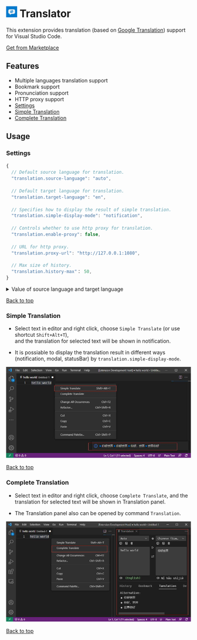 # <img src="resources/logo.jpg" width="30"> Translator

This extension provides translation (based on [Google Translation](https://translate.google.com)) support for Visual Studio Code.

[Get from Marketplace](https://marketplace.visualstudio.com/items?itemName=caiqichang.vscode-translation)

## Features
- Multiple languages translation support
- Bookmark support
- Pronunciation support
- HTTP proxy support
- [Settings](#settings)
- [Simple Translation](#simple-translation)
- [Complete Translation](#complete-translation)

## Usage
### Settings
```javascript
{
  // Default source language for translation.
  "translation.source-language": "auto",

  // Default target language for translation.
  "translation.target-language": "en",

  // Specifies how to display the result of simple translation.
  "translation.simple-display-mode": "notification",

  // Controls whether to use http proxy for translation.
  "translation.enable-proxy": false,

  // URL for http proxy.
  "translation.proxy-url": "http://127.0.0.1:1080",

  // Max size of history.
  "translation.history-max"： 50,
}
```

<details>
<summary>Value of source language and target language</summary>
<table>
<thead>
<tr><th>Language</th><th>Value</th></tr>
</thead>
<tbody>
<tr><td>Auto</td><td>auto (source language only)</td></tr>
<tr><td>Afrikaans</td><td>af</td></tr>
<tr><td>Albanian</td><td>sq</td></tr>
<tr><td>Amharic</td><td>am</td></tr>
<tr><td>Arabic</td><td>ar</td></tr>
<tr><td>Armenian</td><td>hy</td></tr>
<tr><td>Azerbaijani</td><td>az</td></tr>
<tr><td>Basque</td><td>eu</td></tr>
<tr><td>Belarusian</td><td>be</td></tr>
<tr><td>Bengali</td><td>bn</td></tr>
<tr><td>Bosnian</td><td>bs</td></tr>
<tr><td>Bulgarian</td><td>bg</td></tr>
<tr><td>Catalan</td><td>ca</td></tr>
<tr><td>Cebuano</td><td>ceb</td></tr>
<tr><td>Chichewa</td><td>ny</td></tr>
<tr><td>Chinese (Simple)</td><td>zh-CN</td></tr>
<tr><td>Chinese (Traditional)</td><td>zh-TW</td></tr>
<tr><td>Corsican</td><td>co</td></tr>
<tr><td>Croatian</td><td>hr</td></tr>
<tr><td>Czech</td><td>cs</td></tr>
<tr><td>Danish</td><td>da</td></tr>
<tr><td>Dutch</td><td>nl</td></tr>
<tr><td>English</td><td>en</td></tr>
<tr><td>Esperanto</td><td>eo</td></tr>
<tr><td>Estonian</td><td>et</td></tr>
<tr><td>Filipino</td><td>tl</td></tr>
<tr><td>Finnish</td><td>fi</td></tr>
<tr><td>French</td><td>fr</td></tr>
<tr><td>Frisian</td><td>fy</td></tr>
<tr><td>Galician</td><td>gl</td></tr>
<tr><td>Georgian</td><td>ka</td></tr>
<tr><td>German</td><td>de</td></tr>
<tr><td>Greek</td><td>el</td></tr>
<tr><td>Gujarati</td><td>gu</td></tr>
<tr><td>Haitian Creole</td><td>ht</td></tr>
<tr><td>Hausa</td><td>ha</td></tr>
<tr><td>Hawaiian</td><td>haw</td></tr>
<tr><td>Hebrew</td><td>iw</td></tr>
<tr><td>Hindi</td><td>hi</td></tr>
<tr><td>Hmong</td><td>hmn</td></tr>
<tr><td>Hungarian</td><td>hu</td></tr>
<tr><td>Icelandic</td><td>is</td></tr>
<tr><td>Igbo</td><td>ig</td></tr>
<tr><td>Indonesian</td><td>id</td></tr>
<tr><td>Irish</td><td>ga</td></tr>
<tr><td>Italian</td><td>it</td></tr>
<tr><td>Japanese</td><td>ja</td></tr>
<tr><td>Javanese</td><td>jw</td></tr>
<tr><td>Kannada</td><td>kn</td></tr>
<tr><td>Kazakh</td><td>kk</td></tr>
<tr><td>Khmer</td><td>km</td></tr>
<tr><td>Kinyarwanda</td><td>rw</td></tr>
<tr><td>Korean</td><td>ko</td></tr>
<tr><td>Kurdish</td><td>ku</td></tr>
<tr><td>Kyrgyz</td><td>ky</td></tr>
<tr><td>Lao</td><td>lo</td></tr>
<tr><td>Latin</td><td>la</td></tr>
<tr><td>Latvian</td><td>lv</td></tr>
<tr><td>Lithuanian</td><td>lt</td></tr>
<tr><td>Luxembourgish</td><td>lb</td></tr>
<tr><td>Macedonian</td><td>mk</td></tr>
<tr><td>Malagasy</td><td>mg</td></tr>
<tr><td>Malay</td><td>ms</td></tr>
<tr><td>Malayalam</td><td>ml</td></tr>
<tr><td>Maltese</td><td>mt</td></tr>
<tr><td>Maori</td><td>mi</td></tr>
<tr><td>Marathi</td><td>mr</td></tr>
<tr><td>Mongolian</td><td>mn</td></tr>
<tr><td>Myanmar</td><td>my</td></tr>
<tr><td>Nepali</td><td>ne</td></tr>
<tr><td>Norwegian</td><td>no</td></tr>
<tr><td>Pashto</td><td>ps</td></tr>
<tr><td>Persian</td><td>fa</td></tr>
<tr><td>Polish</td><td>pl</td></tr>
<tr><td>Portuguese</td><td>pt</td></tr>
<tr><td>Punjabi</td><td>pa</td></tr>
<tr><td>Romanian</td><td>ro</td></tr>
<tr><td>Russian</td><td>ru</td></tr>
<tr><td>Samoan</td><td>sm</td></tr>
<tr><td>Scots Gaelic</td><td>gd</td></tr>
<tr><td>Serbian</td><td>sr</td></tr>
<tr><td>Sesotho</td><td>st</td></tr>
<tr><td>Shona</td><td>sn</td></tr>
<tr><td>Sindhi</td><td>sd</td></tr>
<tr><td>Sinhala</td><td>si</td></tr>
<tr><td>Slovak</td><td>sk</td></tr>
<tr><td>Slovenian</td><td>sl</td></tr>
<tr><td>Somali</td><td>so</td></tr>
<tr><td>Spanish</td><td>es</td></tr>
<tr><td>Sundanese</td><td>su</td></tr>
<tr><td>Swahili</td><td>sw</td></tr>
<tr><td>Swedish</td><td>sv</td></tr>
<tr><td>Tajik</td><td>tg</td></tr>
<tr><td>Tamil</td><td>ta</td></tr>
<tr><td>Telugu</td><td>te</td></tr>
<tr><td>Thai</td><td>th</td></tr>
<tr><td>Turkish</td><td>tr</td></tr>
<tr><td>Turkmen</td><td>tk</td></tr>
<tr><td>Ukrainian</td><td>uk</td></tr>
<tr><td>Urdu</td><td>ur</td></tr>
<tr><td>Uzbek</td><td>uz</td></tr>
<tr><td>Vietnamese</td><td>vi</td></tr>
<tr><td>Welsh</td><td>cy</td></tr>
<tr><td>Xhosa</td><td>xh</td></tr>
<tr><td>Yiddish</td><td>yi</td></tr>
<tr><td>Yoruba</td><td>yo</td></tr>
<tr><td>Zulu</td><td>zu</td></tr>
</tbody>
</table>
</details>

[Back to top](#features)

### Simple Translation
- Select text in editor and right click, choose `Simple Translate` (or use shortcut `Shift+Alt+T`),  
and the translation for selected text will be shown in notification.

- It is possiable to display the translation result in different ways (notification, modal, statusBar) by `translation.simple-display-mode`. 

![simple-translate-screenshot](resources/screenshot/simple-translate.jpg)

[Back to top](#features)

### Complete Translation
- Select text in editor and right click, choose `Complete Translate`,
and the translation for selected text will be shown in Translation panel.

- The Translation panel also can be opened by command `Translation`.

![complete-translate-screenshot](resources/screenshot/complete-translate.jpg)

[Back to top](#features)

